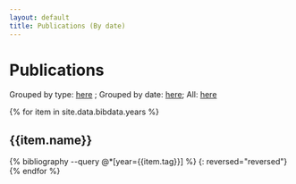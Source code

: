 ```yaml
---
layout: default
title: Publications (By date)
---
```


# Publications

Grouped by type: [here](publications-type) ; Grouped by date: [here](publications-date); All: [here](publications-all)

{% for item in site.data.bibdata.years %}
## {{item.name}}
{% bibliography --query @*[year={{item.tag}}] %}
{: reversed="reversed"}
{% endfor %}